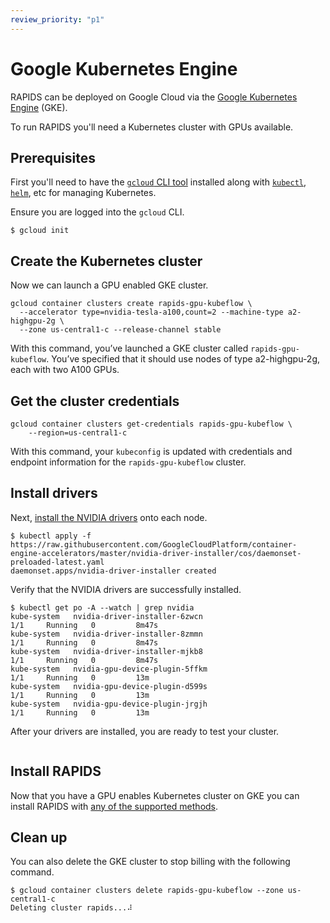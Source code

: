 ```yaml
---
review_priority: "p1"
---
```


# Google Kubernetes Engine

RAPIDS can be deployed on Google Cloud via the [Google Kubernetes Engine](https://cloud.google.com/kubernetes-engine) (GKE).

To run RAPIDS you'll need a Kubernetes cluster with GPUs available.

## Prerequisites

First you'll need to have the [`gcloud` CLI tool](https://cloud.google.com/sdk/gcloud) installed along with [`kubectl`](https://kubernetes.io/docs/tasks/tools/), [`helm`](https://helm.sh/docs/intro/install/), etc for managing Kubernetes.

Ensure you are logged into the `gcloud` CLI.

```console
$ gcloud init
```

## Create the Kubernetes cluster

Now we can launch a GPU enabled GKE cluster.

```console
gcloud container clusters create rapids-gpu-kubeflow \
  --accelerator type=nvidia-tesla-a100,count=2 --machine-type a2-highgpu-2g \
  --zone us-central1-c --release-channel stable
```

With this command, you’ve launched a GKE cluster called `rapids-gpu-kubeflow`. You’ve specified that it should use nodes of type a2-highgpu-2g, each with two A100 GPUs.

## Get the cluster credentials

```console
gcloud container clusters get-credentials rapids-gpu-kubeflow \
    --region=us-central1-c
```

With this command, your `kubeconfig` is updated with credentials and endpoint information for the `rapids-gpu-kubeflow` cluster. 

## Install drivers

Next, [install the NVIDIA drivers](https://cloud.google.com/kubernetes-engine/docs/how-to/gpus#installing_drivers) onto each node.

```console
$ kubectl apply -f https://raw.githubusercontent.com/GoogleCloudPlatform/container-engine-accelerators/master/nvidia-driver-installer/cos/daemonset-preloaded-latest.yaml
daemonset.apps/nvidia-driver-installer created
```

Verify that the NVIDIA drivers are successfully installed.

```console
$ kubectl get po -A --watch | grep nvidia
kube-system   nvidia-driver-installer-6zwcn                                 1/1     Running   0         8m47s
kube-system   nvidia-driver-installer-8zmmn                                 1/1     Running   0         8m47s
kube-system   nvidia-driver-installer-mjkb8                                 1/1     Running   0         8m47s
kube-system   nvidia-gpu-device-plugin-5ffkm                                1/1     Running   0         13m
kube-system   nvidia-gpu-device-plugin-d599s                                1/1     Running   0         13m
kube-system   nvidia-gpu-device-plugin-jrgjh                                1/1     Running   0         13m
```

After your drivers are installed, you are ready to test your cluster.

```{include} ../../_includes/check-gpu-pod-works.md

```

## Install RAPIDS

Now that you have a GPU enables Kubernetes cluster on GKE you can install RAPIDS with [any of the supported methods](../../platforms/kubernetes).

## Clean up

You can also delete the GKE cluster to stop billing with the following command.

```console
$ gcloud container clusters delete rapids-gpu-kubeflow --zone us-central1-c
Deleting cluster rapids...⠼
```

```{relatedexamples}

```

